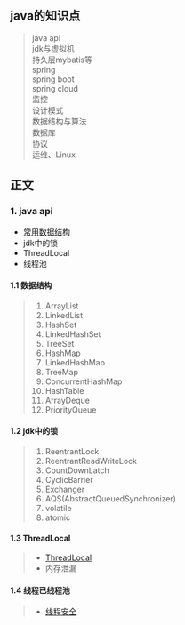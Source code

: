 ## java的知识点
> java api  
> jdk与虚拟机  
> 持久层mybatis等  
> spring  
> spring boot  
> spring cloud  
> 监控  
> 设计模式  
> 数据结构与算法  
> 数据库  
> 协议  
> 运维、Linux

## 正文
### 1. java api
+ [常用数据结构](./doc/struct.md)  
+ jdk中的锁   
+ ThreadLocal  
+ 线程池

#### 1.1 数据结构
> 1. ArrayList 
> 1. LinkedList  
> 1. HashSet  
> 1. LinkedHashSet  
> 1. TreeSet  
> 1. HashMap  
> 1. LinkedHashMap  
> 1. TreeMap  
> 1. ConcurrentHashMap
> 1. HashTable  
> 1. ArrayDeque  
> 1. PriorityQueue

#### 1.2 jdk中的锁
> 1. ReentrantLock  
> 1. ReentrantReadWriteLock  
> 1. CountDownLatch  
> 1. CyclicBarrier  
> 1. Exchanger  
> 1. AQS(AbstractQueuedSynchronizer)  
> 1. volatile  
> 1. atomic  

#### 1.3 ThreadLocal
> + [ThreadLocal](http://www.jasongj.com/java/threadlocal/)
> + 内存泄漏  

#### 1.4 线程已线程池
> + [线程安全](http://www.jasongj.com/java/thread_safe/)  

